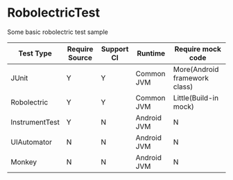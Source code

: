 # RobolectricTest
Some basic robolectric test sample

| Test Type | Require Source | Support CI | Runtime | Require mock code |
| --- | --- | --- | --- | --- |
| JUnit | Y | Y | Common JVM | More(Android framework class) |
| Robolectric | Y | Y | Common JVM | Little(Build-in mock) |
| InstrumentTest | Y | N | Android JVM | N |
| UIAutomator | N | N | Android JVM | N |
| Monkey | N | N | Android JVM | N |
